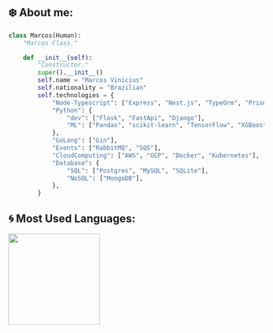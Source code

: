 ## ❄️ About me:

```python
class Marcos(Human):
    "Marcos Class."

    def __init__(self):
        "Constructor."
        super().__init__()
        self.name = "Marcos Vinicius"
        self.nationality = "Brazilian"
        self.technologies = {
            "Node-Typescript": ["Express", "Nest.js", "TypeOrm", "PrismaOrm"],
            "Python": {
                "dev": ["Flask", "FastApi", "Django"],
                "ML": ["Pandas", "scikit-learn", "TensorFlow", "XGBoost", "LightGBM", "CatBoost"]
            },
            "GoLang": ["Gin"],
            "Events": ["RabbitMQ", "SQS"],
            "CloudComputing": ["AWS", "GCP", "Docker", "Kubernetes"],
            "Database": {
                "SQL": ["Postgres", "MySQL", "SQLite"],
                "NoSQL": ["MongoDB"],
            },
        }

```

## 🌀 Most Used Languages:

<div>
  <img height="180em" src="https://github-readme-stats.vercel.app/api/top-langs/?username=Marcoslsl&layout=compact&langs_count=8&theme=swift&hide=jupyter%20notebook,HTML,CSS,SCSS,Dockerfile,Procfile,Mako"/>
</div>

